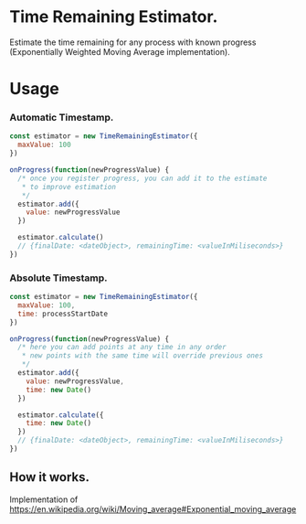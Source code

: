 # Time Remaining Estimator.

Estimate the time remaining for any process with known progress (Exponentially Weighted Moving Average implementation).

# Usage

### Automatic Timestamp.
```js
const estimator = new TimeRemainingEstimator({
  maxValue: 100
})

onProgress(function(newProgressValue) {
  /* once you register progress, you can add it to the estimate
   * to improve estimation
   */
  estimator.add({
    value: newProgressValue
  })

  estimator.calculate()
  // {finalDate: <dateObject>, remainingTime: <valueInMiliseconds>}
})
```

### Absolute Timestamp.
```js
const estimator = new TimeRemainingEstimator({
  maxValue: 100,
  time: processStartDate
})

onProgress(function(newProgressValue) {
  /* here you can add points at any time in any order
   * new points with the same time will override previous ones
   */
  estimator.add({
    value: newProgressValue,
    time: new Date()
  })

  estimator.calculate({
    time: new Date()
  })
  // {finalDate: <dateObject>, remainingTime: <valueInMiliseconds>}
})
```

## How it works.
Implementation of https://en.wikipedia.org/wiki/Moving_average#Exponential_moving_average
